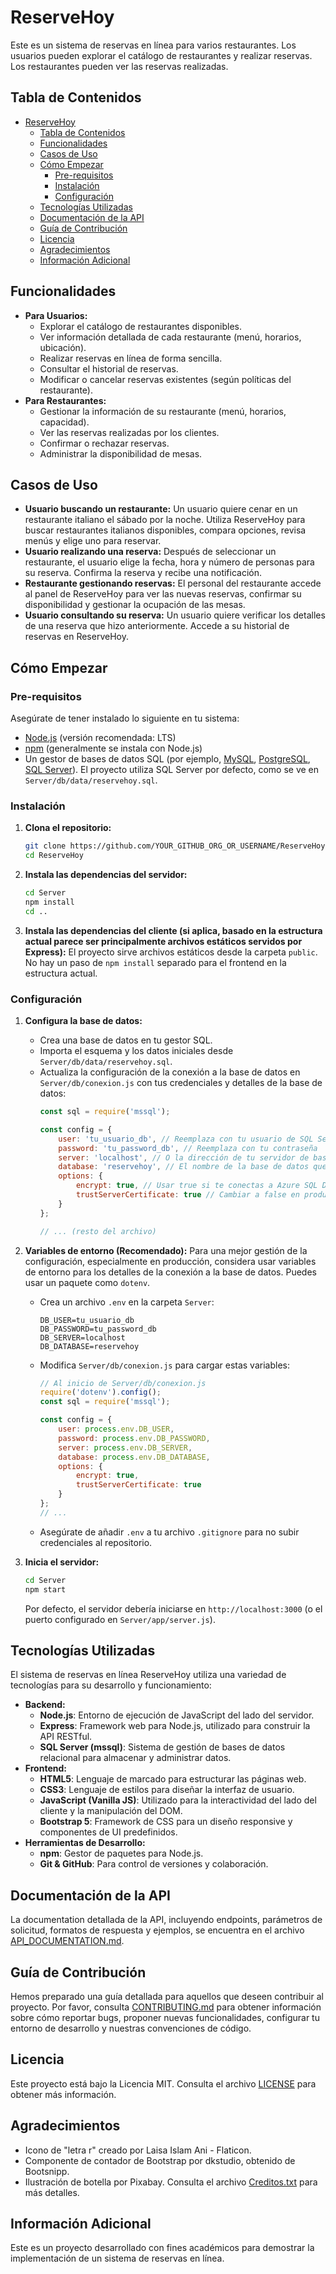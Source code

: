 # ReserveHoy
Este es un sistema de reservas en línea para varios restaurantes. Los usuarios pueden explorar el catálogo de restaurantes y realizar reservas. Los restaurantes pueden ver las reservas realizadas.

## Tabla de Contenidos
- [ReserveHoy](#reservehoy)
  - [Tabla de Contenidos](#tabla-de-contenidos)
  - [Funcionalidades](#funcionalidades)
  - [Casos de Uso](#casos-de-uso)
  - [Cómo Empezar](#cómo-empezar)
    - [Pre-requisitos](#pre-requisitos)
    - [Instalación](#instalación)
    - [Configuración](#configuración)
  - [Tecnologías Utilizadas](#tecnologías-utilizadas)
  - [Documentación de la API](#documentación-de-la-api)
  - [Guía de Contribución](#guía-de-contribución)
  - [Licencia](#licencia)
  - [Agradecimientos](#agradecimientos)
  - [Información Adicional](#información-adicional)

## Funcionalidades
- **Para Usuarios:**
    - Explorar el catálogo de restaurantes disponibles.
    - Ver información detallada de cada restaurante (menú, horarios, ubicación).
    - Realizar reservas en línea de forma sencilla.
    - Consultar el historial de reservas.
    - Modificar o cancelar reservas existentes (según políticas del restaurante).
- **Para Restaurantes:**
    - Gestionar la información de su restaurante (menú, horarios, capacidad).
    - Ver las reservas realizadas por los clientes.
    - Confirmar o rechazar reservas.
    - Administrar la disponibilidad de mesas.

## Casos de Uso
- **Usuario buscando un restaurante:** Un usuario quiere cenar en un restaurante italiano el sábado por la noche. Utiliza ReserveHoy para buscar restaurantes italianos disponibles, compara opciones, revisa menús y elige uno para reservar.
- **Usuario realizando una reserva:** Después de seleccionar un restaurante, el usuario elige la fecha, hora y número de personas para su reserva. Confirma la reserva y recibe una notificación.
- **Restaurante gestionando reservas:** El personal del restaurante accede al panel de ReserveHoy para ver las nuevas reservas, confirmar su disponibilidad y gestionar la ocupación de las mesas.
- **Usuario consultando su reserva:** Un usuario quiere verificar los detalles de una reserva que hizo anteriormente. Accede a su historial de reservas en ReserveHoy.

## Cómo Empezar

### Pre-requisitos
Asegúrate de tener instalado lo siguiente en tu sistema:
- [Node.js](https://nodejs.org/) (versión recomendada: LTS)
- [npm](https://www.npmjs.com/) (generalmente se instala con Node.js)
- Un gestor de bases de datos SQL (por ejemplo, [MySQL](https://www.mysql.com/), [PostgreSQL](https://www.postgresql.org/), [SQL Server](https://www.microsoft.com/sql-server/sql-server-downloads)). El proyecto utiliza SQL Server por defecto, como se ve en `Server/db/data/reservehoy.sql`.

### Instalación
1. **Clona el repositorio:**
   ```bash
   git clone https://github.com/YOUR_GITHUB_ORG_OR_USERNAME/ReserveHoy.git
   cd ReserveHoy
   ```
2. **Instala las dependencias del servidor:**
   ```bash
   cd Server
   npm install
   cd ..
   ```
3. **Instala las dependencias del cliente (si aplica, basado en la estructura actual parece ser principalmente archivos estáticos servidos por Express):**
   El proyecto sirve archivos estáticos desde la carpeta `public`. No hay un paso de `npm install` separado para el frontend en la estructura actual.

### Configuración
1. **Configura la base de datos:**
   - Crea una base de datos en tu gestor SQL.
   - Importa el esquema y los datos iniciales desde `Server/db/data/reservehoy.sql`.
   - Actualiza la configuración de la conexión a la base de datos en `Server/db/conexion.js` con tus credenciales y detalles de la base de datos:
     ```javascript
     const sql = require('mssql');

     const config = {
         user: 'tu_usuario_db', // Reemplaza con tu usuario de SQL Server
         password: 'tu_password_db', // Reemplaza con tu contraseña
         server: 'localhost', // O la dirección de tu servidor de base de datos
         database: 'reservehoy', // El nombre de la base de datos que creaste
         options: {
             encrypt: true, // Usar true si te conectas a Azure SQL Database
             trustServerCertificate: true // Cambiar a false en producción si tienes un certificado válido
         }
     };

     // ... (resto del archivo)
     ```

2. **Variables de entorno (Recomendado):**
   Para una mejor gestión de la configuración, especialmente en producción, considera usar variables de entorno para los detalles de la conexión a la base de datos. Puedes usar un paquete como `dotenv`.
   - Crea un archivo `.env` en la carpeta `Server`:
     ```
     DB_USER=tu_usuario_db
     DB_PASSWORD=tu_password_db
     DB_SERVER=localhost
     DB_DATABASE=reservehoy
     ```
   - Modifica `Server/db/conexion.js` para cargar estas variables:
     ```javascript
     // Al inicio de Server/db/conexion.js
     require('dotenv').config();
     const sql = require('mssql');

     const config = {
         user: process.env.DB_USER,
         password: process.env.DB_PASSWORD,
         server: process.env.DB_SERVER,
         database: process.env.DB_DATABASE,
         options: {
             encrypt: true,
             trustServerCertificate: true
         }
     };
     // ...
     ```
   - Asegúrate de añadir `.env` a tu archivo `.gitignore` para no subir credenciales al repositorio.

3. **Inicia el servidor:**
   ```bash
   cd Server
   npm start
   ```
   Por defecto, el servidor debería iniciarse en `http://localhost:3000` (o el puerto configurado en `Server/app/server.js`).

## Tecnologías Utilizadas
El sistema de reservas en línea ReserveHoy utiliza una variedad de tecnologías para su desarrollo y funcionamiento:

- **Backend:**
    - **Node.js**: Entorno de ejecución de JavaScript del lado del servidor.
    - **Express**: Framework web para Node.js, utilizado para construir la API RESTful.
    - **SQL Server (mssql)**: Sistema de gestión de bases de datos relacional para almacenar y administrar datos.
- **Frontend:**
    - **HTML5**: Lenguaje de marcado para estructurar las páginas web.
    - **CSS3**: Lenguaje de estilos para diseñar la interfaz de usuario.
    - **JavaScript (Vanilla JS)**: Utilizado para la interactividad del lado del cliente y la manipulación del DOM.
    - **Bootstrap 5**: Framework de CSS para un diseño responsive y componentes de UI predefinidos.
- **Herramientas de Desarrollo:**
    - **npm**: Gestor de paquetes para Node.js.
    - **Git & GitHub**: Para control de versiones y colaboración.

## Documentación de la API
La documentation detallada de la API, incluyendo endpoints, parámetros de solicitud, formatos de respuesta y ejemplos, se encuentra en el archivo [API_DOCUMENTATION.md](./API_DOCUMENTATION.md).

## Guía de Contribución
Hemos preparado una guía detallada para aquellos que deseen contribuir al proyecto. Por favor, consulta [CONTRIBUTING.md](./CONTRIBUTING.md) para obtener información sobre cómo reportar bugs, proponer nuevas funcionalidades, configurar tu entorno de desarrollo y nuestras convenciones de código.

## Licencia
Este proyecto está bajo la Licencia MIT. Consulta el archivo [LICENSE](./LICENSE) para obtener más información.

## Agradecimientos
- Icono de "letra r" creado por Laisa Islam Ani - Flaticon.
- Componente de contador de Bootstrap por dkstudio, obtenido de Bootsnipp.
- Ilustración de botella por Pixabay.
Consulta el archivo [Creditos.txt](./Creditos.txt) para más detalles.

## Información Adicional
Este es un proyecto desarrollado con fines académicos para demostrar la implementación de un sistema de reservas en línea.
 
